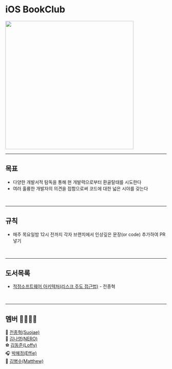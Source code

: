 # iOS BookClub


<img src="Storage/assets/BooksImage.jpeg" width="400" height="auto">

<br/>

---


## 목표
- 다양한 개발서적 탐독을 통해 현 개발력으로부터 환골탈태를 시도한다
- 여러 훌륭한 개발자의 의견을 접함으로써 코드에 대한 넓은 시야를 갖는다

<br/>

---

## 규칙 
- 매주 목요일밤 12시 전까지 각자 브랜치에서 인상깊은 문장(or code) 추가하여 PR넣기

<br/>

---

## 도서목록 

- [적정소프트웨어 아키텍처(리스크 주도 접근법)](https://github.com/iOS-BookClub/BookClub/blob/suojae/Storage/JustEnoughArchitecture/JustEnoughArchitecture.md) - 전종혁 <br/>



<br/>

---

## 멤버 👨‍💻👩‍💻
🌿 [전종혁(Suojae)](https://github.com/suojae3) <br>
🐯 [김나영(NERO)](https://github.com/ODDNERO)  <br>
⚽ [김동준(Loffy)](https://github.com/kimdj1102) <br>
🎧 [박혜정(Effie)](https://github.com/hyeffie) <br>
💪 [김병수(Matthew)](https://github.com/kimbs5899) <br>
